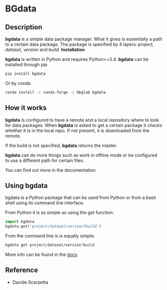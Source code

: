 # BGdata

## Description

**bgdata** is a simple data package manager. What it gives is essentially a path to a certain data package.
The package is specified by 4 layers: *project*, *dataset*, *version* and *build*.
**Installation**

**bgdata** is written in Python and requires Python>=3.4.
**bgdata** can be installed through pip

```bash
pip install bgdata
```

Or by conda

```bash
conda install -c conda-forge -c bbglab bgdata
```

## How it works

**bgdata** is configured to have a remote and a local repository where to look for data packages.
When **bgdata** is asked to get a certain package it checks whether it is in the local repo. If not present,
it is downloaded from the remote.

If the build is not specified, **bgdata** returns the master.

**bgdata** can do more things such as work in offline mode or be configured to use a different path for certain files.

You can find out more in the documentation.

## Using bgdata

bgdata is a Python package that can be used from Python or from a bash shell using its command line interface.

From Python it is as simple as using the get function:

```python
import bgdata
bgdata.get('project/dataset/version?build')
```

From the command line is is equally simple:

```bash
bgdata get project/dataset/version?build
```

More info can be found in the [docs](https://bgdata.readthedocs.io/en/latest/index.html)

## Reference

- Davide Scarpetta
